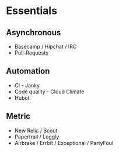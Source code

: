 # Essentials

## Asynchronous

* Basecamp / Hipchat / IRC
* Pull-Requests

## Automation

* CI - Janky
* Code quality - Cloud Climate
* Hubot

## Metric

* New Relic / Scout
* Papertrail / Loggly
* Airbrake / Errbit / Exceptional / PartyFoul


